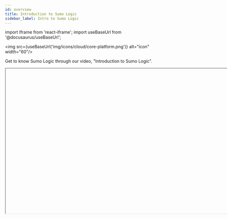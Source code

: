 ```yaml
---
id: overview
title: Introduction to Sumo Logic
sidebar_label: Intro to Sumo Logic
---
```


import Iframe from 'react-iframe';
import useBaseUrl from '@docusaurus/useBaseUrl';

<img src={useBaseUrl('img/icons/cloud/core-platform.png')} alt="icon" width="60"/>

Get to know Sumo Logic through our video, "Introduction to Sumo Logic".

<Iframe url="https://www.youtube.com/embed/wlwo-RLKRIQ"
        width="854px"
        height="480px"
        id="myId"
        className="video-container"
        display="initial"
        position="relative"
        allow="accelerometer; autoplay=1; clipboard-write; encrypted-media; gyroscope; picture-in-picture"
        allowfullscreen
        />


## Benefits of Using Sumo Logic

Sumo Logic helps businesses build, run, and secure modern applications through flexible and scalable solutions for organizations of all sizes. The collection of logs in Sumo Logic is managed by the collectors and they help in designing the best Sumo Logic deployment.

There are various factors to consider when implementing a Sumo Logic solution in your organization, based on the different collection strategies.

Get to know about benefits through our video, "Benefits of Using Sumo Logic".

<Iframe url="https://www.youtube.com/embed/D4WO5DlqD6o"
        width="854px"
        height="480px"
        id="myId"
        className="video-container"
        display="initial"
        position="relative"
        allow="accelerometer; autoplay=1; clipboard-write; encrypted-media; gyroscope; picture-in-picture"
        allowfullscreen
        />

<br/>

## Sumo Logic Components

A Collector is a small application that gathers log data from your servers and sends it to the Sumo Logic Cloud. Using Sumo Logic, you can interact with and analyze your data in the cloud in real time.

![Collectors M.png](/img/get-started/CollectorsM.png)

### (A) Sumo Logic Collectors and Sources

Sumo Logic helps in transforming daily operations into intelligent business decisions. The data needs to be sent to Sumo Logic to allow you to perform your analysis.

:::tip Data Collection strategies

<details><summary>Learn about local collection, centralized collection, and data collection best practices (click to expand).</summary>

[Basics](/docs/send-data/best-practices#local-and-centralized-data-collection). Review the installed collector and its basic concepts. This is a software agent that can be installed on a machine (physical or virtual) to collect logs. The installed collector can be used to collect logs and metrics from the host machine, or from those within the same network as the host machine.

[Local Collection](/docs/send-data/best-practices#local-and-centralized-data-collection). Review local collection and its pros and cons. Local collector installation is the concept of installing a collector agent onto each and every target machine (a 1:1 relationship between collectors and hosts). This concept is usually accomplished using some level of automation tooling (Chef, Puppet, Terraform, Ansible, Shell Scripting, etc.). The collectors will use the compute and memory resources from their host machines and will require outbound internet access in order to send the logs to Sumo Logic.

[Centralized Collection](/docs/send-data/best-practices#local-and-centralized-data-collection). Review centralized collection and its pros and cons. Centralized collector installation involves dedicated collection machines that run the collector agent and collect logs from many different target machines at once (a 1:many relationship between collectors and hosts). This concept prevents resource usage on the target machines and removes the need for outbound internet access on the target machines.

Get to know the Collection process through our video, "Data Collection Strategy".

<Iframe url="https://www.youtube.com/embed/GzIbFY3sN7M"
        width="854px"
        height="480px"
        id="myId"
        className="video-container"
        display="initial"
        position="relative"
        allow="accelerometer; autoplay=1; clipboard-write; encrypted-media; gyroscope; picture-in-picture"
        allowfullscreen
        />


</details>

:::


#### OpenTelemetry Collector (recommended)

The [Sumo Logic Distribution for OpenTelemetry Collector](/docs/send-data/sumo-distribution-opentelemetry) is our next-generation collector, built on OpenTelemetry, that provides a single unified agent to send Logs, Metrics, Traces, and Metadata for Observability to Sumo Logic.

#### Installed Collector

Sumo Logic [Installed Collectors](/docs/send-data/installed-collectors/sources) receive data from one or more [Sources](/docs/send-data/choose-collector-source). Collectors collect raw log data, compress it, encrypt it, and send it to the Sumo Cloud in real time. A single Sumo Logic Collector can collect up to 15,000 events per second and has fault tolerance during network or service outages. See [Installed Collector System Requirements](system-requirements.md).

If you'd like to collect non-traditional machine data, [Script Sources](/docs/send-data/installed-collectors/sources/script-source) and [Script Actions](/docs/send-data/installed-collectors/sources/script-action) can provide a great deal of flexibility to collect files.

#### Hosted Collector

Sumo Logic [Hosted Collectors](/docs/send-data/hosted-collectors) are hosted in the Sumo Cloud and receive data from one or more [Sources](/docs/send-data/choose-collector-source). You can configure it to collect data from various cloud services like Amazon Web Services, Google Cloud Platform, G Suite, and Microsoft Office 365. It offers [Cloud Syslog Sources](/docs/send-data/hosted-collectors/cloud-syslog-source) to receive syslog data and [HTTP Sources](/docs/send-data/hosted-collectors/http-source/logs-metrics) to receive logs and metrics.

The Hosted Collector is not an installed software agent, but rather a collection of endpoints and integration that collects logs from various cloud data sources.

### (B) Sumo Logic Cloud

The Sumo Logic Cloud is a secure, scalable repository for all of your operations, security, compliance, development, and other log data. The Sumo Logic Cloud stores, indexes, parses, and analyzes data, and provides unlimited horsepower with elastic scalability.

### (C) Sumo Logic Web Application

The Sumo Logic UI allows you to view and analyze your log data in the cloud. With a powerful and intuitive search capability, you can use the web application to expedite functions like forensic analysis, troubleshooting, and system health checks.

Sumo Logic provides access from anywhere since it is fully browser based. It also provides all required administration tools for managing your installation. This includes tools for administration, checking system status, managing your deployment, and direct access to download and activate Collectors.

## Account Configuration

Once you've set up a collector and source, read these tips on configuring and managing your Sumo Logic account.

### Data Volume and Retention

* [Data Retention](/docs/manage/partitions-data-tiers/manage-indexes-variable-retention). Determine the average data retention for your account (total storage and daily ingest) and change the General Index retention period if necessary. The General Index settings can be found on the **Manage Data** > **Settings** > **Partitions** menu, which is explained in further detail on the Optimization Setup sheet of this document.
* [Data Volume Index](/docs/manage/ingestion-volume/data-volume-index). Enable the data volume index. This feature allows you to track your log and metric ingest more closely using a built-in Sumo tool.
* [Audit Index](/docs/manage/security/audit-index). Enable the audit index. This feature allows you to track user behavior, content changes, and scheduled search execution results.
* [Data Volume App](/docs/integrations/sumo-apps/data-volume-Legacy). Install the Data Volume app in Sumo App Catalog and explore the app's content. This will give you insight into your log and metric ingest volume, as well as the identification of top sources using various metadata tags.
* [Audit App](/docs/integrations/sumo-apps/audit). Install the Audit app and explore its content. You can use this to monitor user activity, content changes, as well as scheduled search changes and executions.


### Optimizing Partitions

[Partitions](/docs/search/optimize-search-partitions) store your data in custom indexes, separate from the rest of your account's data, so that you can optimize your searches. When you run a search against an index, results are returned more quickly and efficiently because the search runs against a smaller data set.

Before adding Partitions, consider the following:

* **Query Performance**. Partitions can help to reduce query runtimes across the platform. By isolating subsets of data, the system will filter these logs and exclude irrelevant data from both the partitions and user queries.
* **Query Rewriting**. The query service will automatically detect routing expressions for partitions in the backend. No scoping changes are required for existing content to use partitions.
* **Overlap Consequences**. Data should NEVER fall into multiple partitions. This will cause the data to be duplicated across the service and will increase the cost of ingesting the data.

The **Partitions** page can be found under the **Manage Data** > **Settings** menu. Partitions are tools that can be used to route data into smaller subsets of the overall data ingest. These datasets can be isolated for either query performance reasons or for log retention purposes.

* [Routing Expression.](/docs/manage/partitions-data-tiers) Each partition's contents are determined by the routing expression, which will be scoped using metadata and/or keywords.
* [Variable Retention.](/docs/manage/partitions-data-tiers/manage-indexes-variable-retention.md) Each Partition has its own retention period. This allows for some logs to be retained for longer, while others are discarded more quickly.


### Field Extraction Rule setup

[Field Extraction Rules](/docs/manage/field-extractions) (FERs) are used to pre-parse key/value pairs from log messages as they're collected. They're best utilized on logs that have consistent formatting.

Before creating a Field Extraction Rule (FER), consider the following:  

* **Query Performance**. FERs reduce query runtime by running the parsing logic during collection rather than during search execution.
* **Query Simplification**. FERs simplify queries by removing the need for parse logic in the query. Since the logs are pre-parsed, the parse statements are removed from the relevant searches.
* **Field Naming**. FERs standardize the names of the key/value pairs that they parse, creating a uniform naming convention for all users to leverage.
* **FER Scoping**. FERs are composed of a scoping statement and the parsing logic; scoping usually involves SourceCategory and possibly keywords.
* **Limitations**. FERs can not extract every key/value pair but should be prioritized to the most commonly logged and searched key/value pairs.

If applicable, identify a set of logs to be pre-parsed by a FER. To [create the FER](/docs/manage/field-extractions/create-field-extraction-rule), go to **Manage Data** > **Settings** > **Field Extraction Rules**. The rule will require you to implement a **Rule Name**, **Scope**, and **Parse Expression**.

## Training and Certification

The [Sumo Logic Training and Certification](https://www.sumologic.com/learn/training/) program is offered to you at no cost. You can grow your understanding of Sumo Logic through interactive tutorials, instructor-led training, self-paced training, and a wide range of certifications. We’ve done studies showing that when you are Sumo Logic Certified, you gain greater insight into your data, search more efficiently, and build impactful dashboards.

Our Instructor-Led Training options include:
* [Cert Jams.](https://www.sumologic.com/learn/training/#workshops) We deliver in-person public training classes called Cert Jams that train users and help them attain various certifications.
* [Virtual Cert Jams.](https://www.sumologic.com/learn/training/#training-courses) In addition to in-person Cert Jams, online sessions covering the certification material are open to all.
* Professional Services. For professional services and offerings, [contact our sales team](mailto:sales@sumologic.com) or your account representative.
